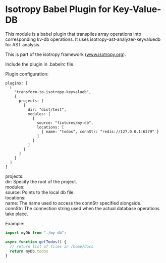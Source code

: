 Isotropy Babel Plugin for Key-Value-DB
======================================
This module is a babel plugin that transpiles array operations into
corresponding kv-db operations.
It uses isotropy-ast-analyzer-keyvaluedb for AST analysis.

This is part of the isotropy framework (www.isotropy.org).

Include the plugin in .babelrc file.

Plugin configuration:
```
plugins: [
  [
    "transform-to-isotropy-keyvalueb",
    {
      projects: [
        {
          dir: "dist/test",
          modules: [
            {
              source: "fixtures/my-db",
              locations: [
                { name: "todos", connStr: "redis://127.0.0.1:6379" }
              ]
            }
          ]
        }
      ]
    }
  ]
]
```
projects:  
dir: Specify the root of the project.  
modules:  
source: Points to the local db file.  
locations:  
name: The name used to access the connStr specified alongside.  
connStr: The connection string used when the actual database operations take place.  

Example:
```javascript
import myDb from "./my-db";

async function getTodos() {
  // return list of files in /home/docs
  return myDb.todos
}
```
